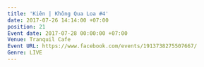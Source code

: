 ```yaml
---
title: 'Kiên | Không Qua Loa #4'
date: 2017-07-26 14:14:00 +07:00
position: 21
Event date: 2017-07-28 00:00:00 +07:00
Venue: Tranquil Cafe
Event URL: https://www.facebook.com/events/1913738275507667/
Genre: LIVE
---
```


